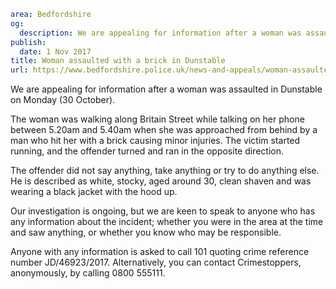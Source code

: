 ```yaml
area: Bedfordshire
og:
  description: We are appealing for information after a woman was assaulted in Dunstable yesterday (31 October).
publish:
  date: 1 Nov 2017
title: Woman assaulted with a brick in Dunstable
url: https://www.bedfordshire.police.uk/news-and-appeals/woman-assaulted-with-brick
```

We are appealing for information after a woman was assaulted in Dunstable on Monday (30 October).

The woman was walking along Britain Street while talking on her phone between 5.20am and 5.40am when she was approached from behind by a man who hit her with a brick causing minor injuries. The victim started running, and the offender turned and ran in the opposite direction.

The offender did not say anything, take anything or try to do anything else. He is described as white, stocky, aged around 30, clean shaven and was wearing a black jacket with the hood up.

Our investigation is ongoing, but we are keen to speak to anyone who has any information about the incident; whether you were in the area at the time and saw anything, or whether you know who may be responsible.

Anyone with any information is asked to call 101 quoting crime reference number JD/46923/2017. Alternatively, you can contact Crimestoppers, anonymously, by calling 0800 555111.
